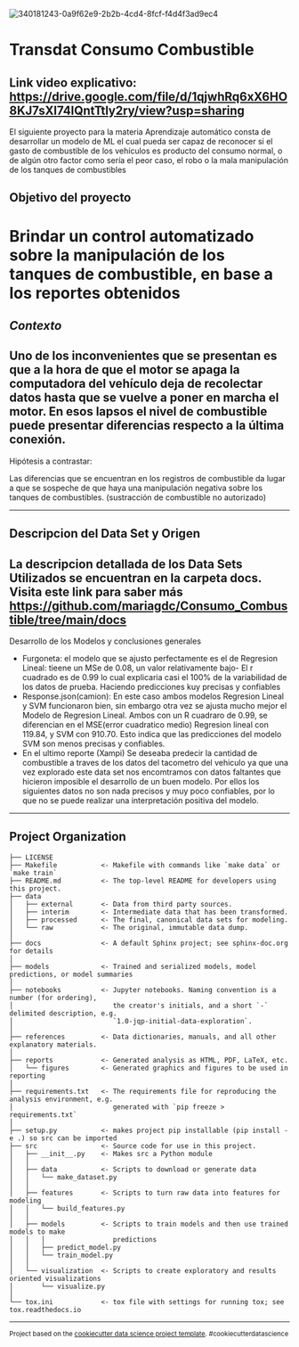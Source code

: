 

![340181243-0a9f62e9-2b2b-4cd4-8fcf-f4d4f3ad9ec4](https://github.com/user-attachments/assets/628b0a12-a8ec-4d30-bf61-bcda405b2607)


Transdat Consumo Combustible
==============================
Link video explicativo: https://drive.google.com/file/d/1qjwhRq6xX6HO8KJ7sXl74IQntTtly2ry/view?usp=sharing
--------------------------------

El siguiente proyecto para la materia Aprendizaje automático consta de desarrollar un modelo de ML el cual pueda ser capaz de reconocer si el gasto de combustible de los vehículos es producto del consumo normal, o de algún otro factor como sería el peor caso, el robo o la mala manipulación de los tanques de combustibles

Objetivo del proyecto
------------------------------
Brindar un control automatizado sobre la manipulación de los tanques de
combustible, en base a los reportes obtenidos
=============================
*Contexto*
-----------------------------
Uno de los inconvenientes que se presentan es que a la hora de que el motor se apaga la
computadora del vehículo deja de recolectar datos hasta que se vuelve a poner en marcha el
motor. En esos lapsos el nivel de combustible puede presentar diferencias respecto a la última
conexión.
----------------------------
Hipótesis a contrastar:

Las diferencias que se encuentran en los registros de combustible da lugar a que se
sospeche de que haya una manipulación negativa sobre los tanques de combustibles.
(sustracción de combustible no autorizado)

------------------------------
Descripcion del Data Set y Origen 
-----------------------------
La descripcion detallada de los Data Sets Utilizados se encuentran en la carpeta docs. Visita este link para saber más https://github.com/mariagdc/Consumo_Combustible/tree/main/docs
-------------------------------
Desarrollo de los Modelos y conclusiones generales
* Furgoneta: el modelo que se ajusto perfectamente es el de Regresion Lineal: tieene un MSe de 0.08, un valor relativamente bajo- El r cuadrado es de 0.99 lo cual explicaria casi el 100% de la variabilidad de los datos de prueba. Haciendo predicciones kuy precisas y confiables
* Response.json(camion): En este caso ambos modelos Regresion Lineal y SVM funcionaron bien, sin embargo otra vez se ajusta mucho mejor el Modelo de Regresion Lineal. Ambos con un R cuadraro de  0.99, se diferencian en el MSE(error cuadratico medio) Regresion lineal con 119.84, y SVM con 910.70. Esto indica que las predicciones del modelo SVM son menos precisas y confiables.
* En el ultimo reporte (Xampi) Se deseaba predecir la cantidad de combustible a traves de los datos del tacometro del vehiculo ya que una vez explorado este data set nos encomtramos con datos faltantes que hicieron imposible el desarrollo de un buen modelo. Por ellos los siguientes datos no son nada precisos y muy poco confiables, por lo que no se puede realizar una interpretación positiva del modelo.   
--------------------------

Project Organization 
------------

    ├── LICENSE
    ├── Makefile           <- Makefile with commands like `make data` or `make train`
    ├── README.md          <- The top-level README for developers using this project.
    ├── data
    │   ├── external       <- Data from third party sources.
    │   ├── interim        <- Intermediate data that has been transformed.
    │   ├── processed      <- The final, canonical data sets for modeling.
    │   └── raw            <- The original, immutable data dump.
    │
    ├── docs               <- A default Sphinx project; see sphinx-doc.org for details
    │
    ├── models             <- Trained and serialized models, model predictions, or model summaries
    │
    ├── notebooks          <- Jupyter notebooks. Naming convention is a number (for ordering),
    │                         the creator's initials, and a short `-` delimited description, e.g.
    │                         `1.0-jqp-initial-data-exploration`.
    │
    ├── references         <- Data dictionaries, manuals, and all other explanatory materials.
    │
    ├── reports            <- Generated analysis as HTML, PDF, LaTeX, etc.
    │   └── figures        <- Generated graphics and figures to be used in reporting
    │
    ├── requirements.txt   <- The requirements file for reproducing the analysis environment, e.g.
    │                         generated with `pip freeze > requirements.txt`
    │
    ├── setup.py           <- makes project pip installable (pip install -e .) so src can be imported
    ├── src                <- Source code for use in this project.
    │   ├── __init__.py    <- Makes src a Python module
    │   │
    │   ├── data           <- Scripts to download or generate data
    │   │   └── make_dataset.py
    │   │
    │   ├── features       <- Scripts to turn raw data into features for modeling
    │   │   └── build_features.py
    │   │
    │   ├── models         <- Scripts to train models and then use trained models to make
    │   │   │                 predictions
    │   │   ├── predict_model.py
    │   │   └── train_model.py
    │   │
    │   └── visualization  <- Scripts to create exploratory and results oriented visualizations
    │       └── visualize.py
    │
    └── tox.ini            <- tox file with settings for running tox; see tox.readthedocs.io


--------

<p><small>Project based on the <a target="_blank" href="https://drivendata.github.io/cookiecutter-data-science/">cookiecutter data science project template</a>. #cookiecutterdatascience</small></p>
